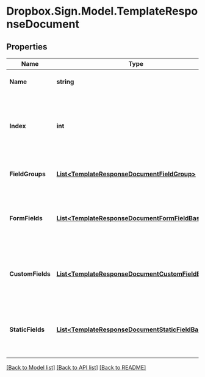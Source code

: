 # Dropbox.Sign.Model.TemplateResponseDocument

## Properties

Name | Type | Description | Notes
------------ | ------------- | ------------- | -------------
**Name** | **string** |  Name of the associated file.  | [optional] 
**Index** | **int** |  Document ordering, the lowest index is displayed first and the highest last (0-based indexing).  | [optional] 
**FieldGroups** | [**List&lt;TemplateResponseDocumentFieldGroup&gt;**](TemplateResponseDocumentFieldGroup.md) |  An array of Form Field Group objects.  | [optional] 
**FormFields** | [**List&lt;TemplateResponseDocumentFormFieldBase&gt;**](TemplateResponseDocumentFormFieldBase.md) |  An array of Form Field objects containing the name and type of each named field.  | [optional] 
**CustomFields** | [**List&lt;TemplateResponseDocumentCustomFieldBase&gt;**](TemplateResponseDocumentCustomFieldBase.md) |  An array of Form Field objects containing the name and type of each named field.  | [optional] 
**StaticFields** | [**List&lt;TemplateResponseDocumentStaticFieldBase&gt;**](TemplateResponseDocumentStaticFieldBase.md) |  An array describing static overlay fields. **NOTE:** Only available for certain subscriptions.  | [optional] 

[[Back to Model list]](../README.md#documentation-for-models) [[Back to API list]](../README.md#documentation-for-api-endpoints) [[Back to README]](../README.md)

